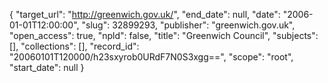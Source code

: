 {
  "target_url": "http://greenwich.gov.uk/", 
  "end_date": null, 
  "date": "2006-01-01T12:00:00", 
  "slug": 32899293, 
  "publisher": "greenwich.gov.uk", 
  "open_access": true, 
  "npld": false, 
  "title": "Greenwich Council", 
  "subjects": [], 
  "collections": [], 
  "record_id": "20060101T120000/h23sxyrob0URdF7N0S3xgg==", 
  "scope": "root", 
  "start_date": null
}

